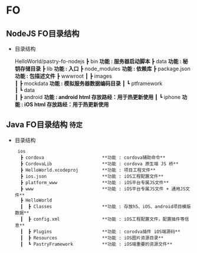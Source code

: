 # FO

## NodeJS FO目录结构

  * 目录结构
    
       HelloWorld/pastry-fo-nodejs
                ┣ bin                       **功能 : 服务器启动脚本**
                ┣ data                      **功能 : 秘钥存储目录**
                ┣ lib                       **功能 : 入口**
                ┣ node_modules              **功能 : 依赖库**
                ┣ package.json              **功能 : 包描述文件**
                ┣ wwwroot
                ┃  ┣ images                 
                ┃  ┣ mockdata               **功能 : 模拟服务器数据编码目录**
                ┃  ┗ ptframework            
                ┃      ┗ data               
                ┃          ┣ android        **功能 : android html 存放路经：用于热更新使用**
                ┃          ┗ iphone         **功能 : iOS html 存放路经：用于热更新使用**

## Java FO目录结构 `待定`

  * 目录结构
    
         ios
          ┣ cordova                      **功能 : cordova辅助命令**
          ┣ CordovaLib                   **功能 : cordova 原生端 JS 桥**
          ┣ HelloWorld.xcodeproj         **功能 : 项目工程文件**
          ┣ ios.json                     **功能 : iOS工程配置文件**
          ┣ platform_www                 **功能 : iOS平台专属JS文件**
          ┣ www                          **功能 : iOS平台专属JS文件 + 通用JS文件**
          ┣ HelloWorld
          ┃  ┣ Classes                   **功能 : 存放h5、iOS、android项目模版数据** 
          ┃  ┣ config.xml                **功能 : iOS工程配置文件，配置插件等信息**
          ┃  ┣ Plugins                   **功能 : corodva插件 iOS端源码**
          ┃  ┣ Resources                 **功能 : iOS图片资源目录**
          ┃  ┗ PastryFramework           **功能 : iOS端重要的资源文件**


